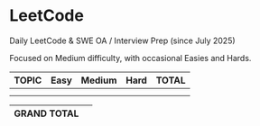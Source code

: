 # LeetCode

Daily LeetCode & SWE OA / Interview Prep (since July 2025)

Focused on Medium difficulty, with occasional Easies and Hards.

| TOPIC | Easy | Medium | Hard | TOTAL |
| ------------- | ------------- | ------------- | ------------- | ------------- |
|   |   |   |   |   |
|   |   |   |   |   |

| GRAND TOTAL |  |
|-------|-------|

